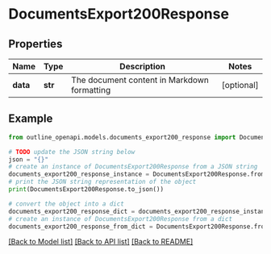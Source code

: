 # DocumentsExport200Response


## Properties

Name | Type | Description | Notes
------------ | ------------- | ------------- | -------------
**data** | **str** | The document content in Markdown formatting | [optional] 

## Example

```python
from outline_openapi.models.documents_export200_response import DocumentsExport200Response

# TODO update the JSON string below
json = "{}"
# create an instance of DocumentsExport200Response from a JSON string
documents_export200_response_instance = DocumentsExport200Response.from_json(json)
# print the JSON string representation of the object
print(DocumentsExport200Response.to_json())

# convert the object into a dict
documents_export200_response_dict = documents_export200_response_instance.to_dict()
# create an instance of DocumentsExport200Response from a dict
documents_export200_response_from_dict = DocumentsExport200Response.from_dict(documents_export200_response_dict)
```
[[Back to Model list]](../README.md#documentation-for-models) [[Back to API list]](../README.md#documentation-for-api-endpoints) [[Back to README]](../README.md)


